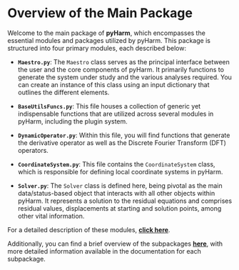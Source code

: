 # Overview of the Main Package

Welcome to the main package of **pyHarm**, which encompasses the essential modules and packages utilized by pyHarm. This package is structured into four primary modules, each described below:

- **`Maestro.py`**: The `Maestro` class serves as the principal interface between the user and the core components of pyHarm. It primarily functions to generate the system under study and the various analyses required. You can create an instance of this class using an input dictionary that outlines the different elements.

- **`BaseUtilsFuncs.py`**: This file houses a collection of generic yet indispensable functions that are utilized across several modules in pyHarm, including the plugin system.

- **`DynamicOperator.py`**: Within this file, you will find functions that generate the derivative operator as well as the Discrete Fourier Transform (DFT) operators.

- **`CoordinateSystem.py`**: This file contains the `CoordinateSystem` class, which is responsible for defining local coordinate systems in pyHarm.

- **`Solver.py`**: The `Solver` class is defined here, being pivotal as the main data/status-based object that interacts with all other objects within pyHarm. It represents a solution to the residual equations and comprises residual values, displacements at starting and solution points, among other vital information.

For a detailed description of these modules, [**click here**](https://pyharm-saf.readthedocs.io/en/latest/Module.html).

Additionally, you can find a brief overview of the subpackages [**here**](https://pyharm-saf.readthedocs.io/en/latest/pyHarm.html), with more detailed information available in the documentation for each subpackage.
